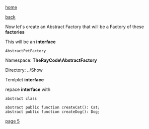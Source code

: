 [home](./page01.md)

[back](./page03.md)

Now let's create an Abstract Factory that will be a Factory of these **factories**

This will be an **interface**

```
AbstractPetFactory
```

Namespace: **TheRayCode\AbstractFactory**

Directory: ../Show

Temlplet **interface**

repace **interface** with

```
abstract class 
```


```
abstract public function createCat(): Cat;
abstract public function createDog(): Dog;
```

[page 5](./page05.md)
